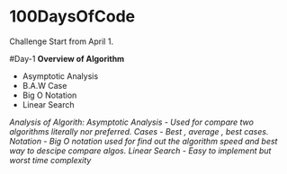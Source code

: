 # 100DaysOfCode
Challenge Start from April 1.

#Day-1
**Overview of Algorithm**
- Asymptotic Analysis
- B.A.W Case
- Big O Notation
- Linear Search

_Analysis of Algorith: Asymptotic Analysis - Used for compare two algorithms literally nor preferred. Cases - Best , average , best cases. Notation - Big O notation used for find out the algorithm speed and best way to descipe compare algos. Linear Search - Easy to implement but worst time complexity_
